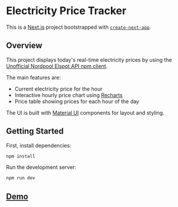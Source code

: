 # Electricity Price Tracker

This is a [Next.js](https://nextjs.org/) project bootstrapped with [`create-next-app`](https://github.com/vercel/next.js/tree/canary/packages/create-next-app).

## Overview

This project displays today's real-time electricity prices by using the [Unofficial Nordpool Elspot API npm client](https://github.com/samuelmr/nordpool-node?tab=readme-ov-file).

The main features are:

- Current electricity price for the hour
- Interactive hourly price chart using [Recharts](https://recharts.org)
- Price table showing prices for each hour of the day

The UI is built with [Material UI](https://mui.com/) components for layout and styling.

## Getting Started

First, install dependencies:

```bash
npm install
```

Run the development server:

```bash
npm run dev
```

## [Demo](https://electricity-price-eight.vercel.app/)
